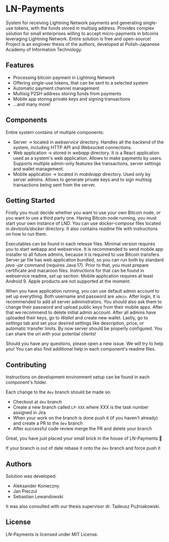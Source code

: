 # LN-Payments

System for receiving Lightning Network payments and generating single-use tokens, with the funds stored in multisig 
address. Provides complex solution for small enterprises willing to accept micro-payments in bitcoins leveraging
Lightning Network. Entire solution is free and open-source! Project is an engineer thesis of the authors, developed
at Polish-Japanese Academy of Information Technology.

## Features

* Processing bitcoin payment in Lightning Network
* Offering single-use tokens, that can be sent to a selected system
* Automatic payment channel management
* Multisig P2SH address storing funds from payments
* Mobile app storing private keys and signing transactions
* ...and many more!

## Components

Entire system contains of multiple components:

* Server → localed in _webservice_ directory. Handles all the backend of the system, including HTTP API and Websocket
connections.
* Web application → stored in _webapp_ directory. It is a React application used as a system's web application. Allows
to make payments by users. Supports multiple admin-only features like transactions, server settings and wallet 
management.
* Mobile application → located in _mobileapp_ directory. Used only by server admins. Allows to generate private keys
and to sign multisig transactions being sent from the server.

## Getting Started

Firstly you must decide whether you want to use your own Bitcoin node, or you want to use a third party one. 
Having Bitcoin node running, you must start your own instance of LND. You can use _docker-compose_ files located in
_devtools/docker_ directory. It also contains _readme_ file with instructions on how to run them.

Executables can be found in each release files. Minimal version requires you to start webapp and webservice. It is 
recommended to send mobile app installer to all future admins, because it is required to use Bitcoin transfers. 
Server jar file has web application bundled, so you can run both by standard _java -jar_ command (requires Java 17).
Prior to that, you must prepare certificate and macaroon files. Instructions for that can be found in webservice
readme, _set up_ section. Mobile application requires at least Android 9. Apple products are not supported at the
moment.

When you have application running, you can use default admin account to set up everything. Both username and password
are `admin`. After login, it is recommended to add all server administrators. You should also ask them to change
their password and upload public keys from their mobile apps. After that we recommend to delete initial admin
account. After all admins have uploaded their keys, go to _Wallet_ and create new wallet. Lastly, go to _settings_
tab and set your desired settings like description, price, or automatic transfer limits. By now server should be 
properly configured. You can share the url with your potential clients!

Should you have any questions, please open a new issue. We will try to help you! You can also find additional help
in each component's readme files.

## Contributing

Instructions on development environment setup can be found in each component's folder.

Each change to the `dev` branch should be made so:
- Checkout at `dev` branch
- Create a new branch called `LP-XXX` where XXX is the task number assigned in Jira
- When your work on the branch is done push it (if you haven't already) and create a PR to the `dev` branch
- After successful code review merge the PR and delete your branch

Great, you have just placed your small brick in the house of LN-Payments 👏

If your branch is out of date rebase it onto the `dev` branch and force push it

## Authors

Solution was developed:
* Aleksander Konieczny
* Jan Pieczul
* Sebastian Lewandowski

It was also consulted with our thesis supervisor dr. Tadeusz Puźniakowski.

## License

LN-Payments is licensed under MIT License.